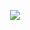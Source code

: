 <p align="center">
  <img src="https://github.com/yetone/yetone/assets/1206493/087bb409-38ec-41b4-87d5-8a5eca2f147c" />
</p>
